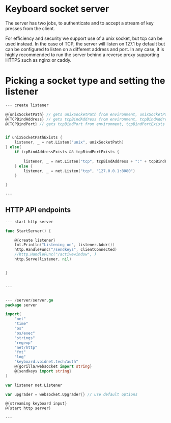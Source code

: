 # Keyboard socket server

The server has two jobs, to authenticate and to accept a stream of key presses from the client.

For efficiency and security we support use of a unix socket, but tcp can be used instead. In the case of TCP, the server will listen on 127.1 by default but can be configured to listen on a different address and port. In any case, it is highly recommended to run the server behind a reverse proxy supporting HTTPS such as nginx or caddy.

# Picking a socket type and setting the listener


``` go
--- create listener

@{unixSocketPath} // gets unixSocketPath from environment, unixSocketPathExists defines if it exists
@{TCPBindAddress} // gets tcpBindAddress from environment, tcpBindAddressExists defines if it exists
@{TCPBindPort} // gets tcpBindPort from environment, tcpBindPortExists defines if it exists


if unixSocketPathExists {
    listener, _ = net.Listen("unix", unixSocketPath)
} else{
    if tcpBindAddressExists && tcpBindPortExists {
        
        listener, _ = net.Listen("tcp", tcpBindAddress + ":" + tcpBindPort)
    } else {
        listener, _ = net.Listen("tcp", "127.0.0.1:8080")
    }

}

---
```


## HTTP API endpoints



``` go
--- start http server

func StartServer() {

    @{create listener}
	fmt.Println("Listening on", listener.Addr())
    http.HandleFunc("/sendkeys", clientConnected)
	//http.HandleFunc("/activewindow", )
    http.Serve(listener, nil)


}


---


--- /server/server.go
package server

import(
    "net"
	"time"
    "os"
    "os/exec"
    "strings"
    "regexp"
    "net/http"
    "fmt"
    "log"
	"keyboard.voidnet.tech/auth"
    @{gorilla/websocket import string}
    @{sendkeys import string}
)

var listener net.Listener

var upgrader = websocket.Upgrader{} // use default options

@{streaming keyboard input}
@{start http server}

---
```